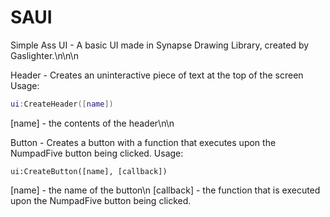 # SAUI
Simple Ass UI - A basic UI made in Synapse Drawing Library, created by Gaslighter.\n\n\n

Header - Creates an uninteractive piece of text at the top of the screen
Usage:
```lua
ui:CreateHeader([name])
```
[name] - the contents of the header\n\n

Button - Creates a button with a function that executes upon the NumpadFive button being clicked.
Usage:
```
ui:CreateButton([name], [callback])
```
[name] - the name of the button\n
[callback] - the function that is executed upon the NumpadFive button being clicked.


